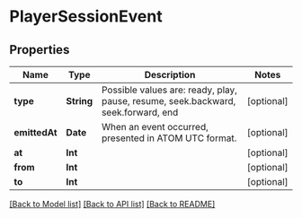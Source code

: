 # PlayerSessionEvent

## Properties
Name | Type | Description | Notes
------------ | ------------- | ------------- | -------------
**type** | **String** | Possible values are: ready, play, pause, resume, seek.backward, seek.forward, end | [optional] 
**emittedAt** | **Date** | When an event occurred, presented in ATOM UTC format. | [optional] 
**at** | **Int** |  | [optional] 
**from** | **Int** |  | [optional] 
**to** | **Int** |  | [optional] 

[[Back to Model list]](../README.md#documentation-for-models) [[Back to API list]](../README.md#documentation-for-api-endpoints) [[Back to README]](../README.md)


